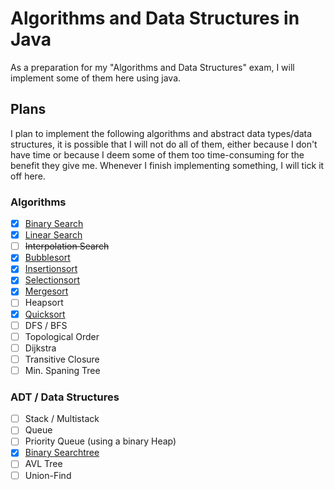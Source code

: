 # Algorithms and Data Structures in Java

As a preparation for my "Algorithms and Data Structures" exam, I will implement some of them here using java.

## Plans
I plan to implement the following algorithms and abstract data types/data structures, it is possible that I will not do all of them, either because I don't have time or because I deem some of them too time-consuming for the benefit they give me.
Whenever I finish implementing something, I will tick it off here.

### Algorithms
- [X] [Binary Search](src/main/patrick96/ad_java/search/Search.java)
- [X] [Linear Search](src/main/patrick96/ad_java/search/Search.java)
- [ ] ~~Interpolation Search~~
- [X] [Bubblesort](src/main/patrick96/ad_java/sort/Sort.java)
- [X] [Insertionsort](src/main/patrick96/ad_java/sort/Sort.java)
- [X] [Selectionsort](src/main/patrick96/ad_java/sort/Sort.java)
- [X] [Mergesort](src/main/patrick96/ad_java/sort/Sort.java)
- [ ] Heapsort
- [X] [Quicksort](src/main/patrick96/ad_java/sort/Sort.java)
- [ ] DFS / BFS
- [ ] Topological Order
- [ ] Dijkstra
- [ ] Transitive Closure
- [ ] Min. Spaning Tree

### ADT / Data Structures
- [ ] Stack / Multistack
- [ ] Queue
- [ ] Priority Queue (using a binary Heap)
- [X] [Binary Searchtree](src/main/patrick96/ad_java/tree/BST.java)
- [ ] AVL Tree
- [ ] Union-Find

